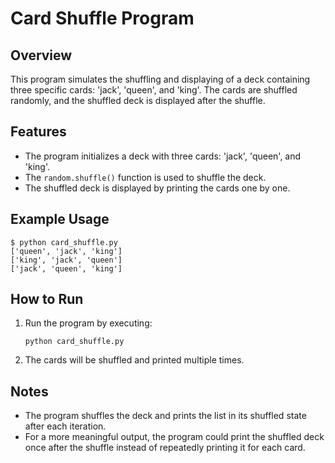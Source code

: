 # Card Shuffle Program

## Overview
This program simulates the shuffling and displaying of a deck containing three specific cards: 'jack', 'queen', and 'king'. The cards are shuffled randomly, and the shuffled deck is displayed after the shuffle.

## Features
- The program initializes a deck with three cards: 'jack', 'queen', and 'king'.
- The `random.shuffle()` function is used to shuffle the deck.
- The shuffled deck is displayed by printing the cards one by one.

## Example Usage
```
$ python card_shuffle.py
['queen', 'jack', 'king']
['king', 'jack', 'queen']
['jack', 'queen', 'king']
```

## How to Run
1. Run the program by executing:
   ```
   python card_shuffle.py
   ```
2. The cards will be shuffled and printed multiple times.

## Notes
- The program shuffles the deck and prints the list in its shuffled state after each iteration.
- For a more meaningful output, the program could print the shuffled deck once after the shuffle instead of repeatedly printing it for each card.
